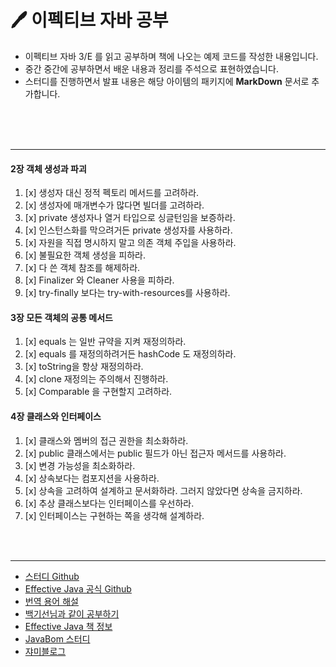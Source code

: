 # 🖊 이펙티브 자바 공부
 - 이펙티브 자바 3/E 를 읽고 공부하며 책에 나오는 예제 코드를 작성한 내용입니다.
 - 중간 중간에 공부하면서 배운 내용과 정리를 주석으로 표현하였습니다.
 - 스터디를 진행하면서  발표 내용은 해당 아이템의 패키지에 __MarkDown__ 문서로 추가합니다.

<br>
<br>
<br>

---
#### 2장 객체 생성과 파괴
1. [x] 생성자 대신 정적 펙토리 메서드를 고려하라.  
1. [x] 생성자에 매개변수가 많다면 빌더를 고려하라.  
1. [x] private 생성자나 열거 타입으로 싱글턴임을 보증하라.  
1. [x] 인스턴스화를 막으려거든 private 생성자를 사용하라.  
1. [x] 자원을 직접 명시하지 말고 의존 객체 주입을 사용하라.
1. [x] 불필요한 객체 생성을 피하라.
1. [x] 다 쓴 객체 참조를 해제하라.
1. [x] Finalizer 와 Cleaner 사용을 피하라.
1. [x] try-finally 보다는 try-with-resources를 사용하라.

#### 3장 모든 객체의 공통 메서드
1. [x] equals 는 일반 규약을 지켜 재정의하라.
1. [x] equals 를 재정의하려거든 hashCode 도 재정의하라.
1. [x] toString을 항상 재정의하라.
1. [x] clone 재정의는 주의해서 진행하라.
1. [x] Comparable 을 구현할지 고려하라.

#### 4장 클래스와 인터페이스
1. [x] 클래스와 멤버의 접근 권한을 최소화하라.
1. [x] public 클래스에서는 public 필드가 아닌 접근자 메서드를 사용하라.
1. [x] 변경 가능성을 최소화하라.
1. [x] 상속보다는 컴포지션을 사용하라.
1. [x] 상속을 고려하여 설계하고 문서화하라. 그러지 않았다면 상속을 금지하라.
1. [x] 추상 클래스보다는 인터페이스를 우선하라.
1. [x] 인터페이스는 구현하는 쪽을 생각해 설계하라.
<br>
<br>

---

 - [스터디 Github](https://github.com/Blog-Posting/book-effective-java)  
 - [Effective Java 공식 Github](https://github.com/WegraLee/effective-java-3e-source-code)  
 - [번역 용어 해설](https://github.com/WegraLee/effective-java-3e-source-code)
 - [백기선님과 같이 공부하기](http://bit.ly/2Lu4BGi)
 - [Effective Java 책 정보](https://www.aladin.co.kr/shop/wproduct.aspx?ItemId=171196410)
 - [JavaBom 스터디](https://github.com/Java-Bom/ReadingRecord/issues)
 - [쟈미블로그](https://github.com/Java-Bom/ReadingRecord/issues)